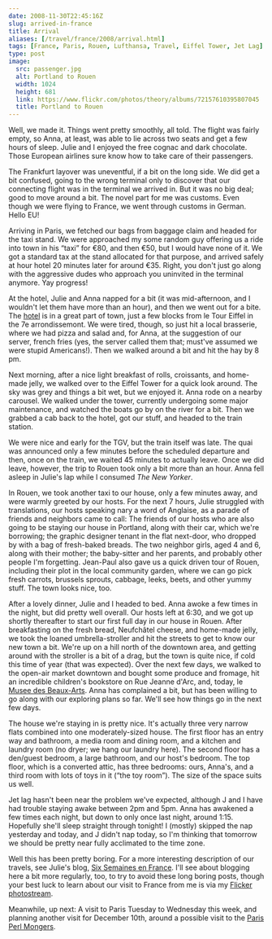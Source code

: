 ```yaml
--- 
date: 2008-11-30T22:45:16Z
slug: arrived-in-france
title: Arrival
aliases: [/travel/france/2008/arrival.html]
tags: [France, Paris, Rouen, Lufthansa, Travel, Eiffel Tower, Jet Lag]
type: post
image:
  src: passenger.jpg
  alt: Portland to Rouen
  width: 1024
  height: 681
  link: https://www.flickr.com/photos/theory/albums/72157610395807045
  title: Portland to Rouen
---
```


Well, we made it. Things went pretty smoothly, all told. The flight was fairly
empty, so Anna, at least, was able to lie across two seats and get a few hours
of sleep. Julie and I enjoyed the free cognac and dark chocolate. Those European
airlines sure know how to take care of their passengers.

The Frankfurt layover was uneventful, if a bit on the long side. We did get a
bit confused, going to the wrong terminal only to discover that our connecting
flight was in the terminal we arrived in. But it was no big deal; good to move
around a bit. The novel part for me was customs. Even though we were flying to
France, we went through customs in German. Hello EU!

Arriving in Paris, we fetched our bags from baggage claim and headed for the
taxi stand. We were approached my some random guy offering us a ride into town
in his “taxi” for €80, and then €50, but I would have none of it. We got a
standard tax at the stand allocated for that purpose, and arrived safely at hour
hotel 20 minutes later for around €35. Right, you don't just go along with the
aggressive dudes who approach you uninvited in the terminal anymore. Yay
progress!

At the hotel, Julie and Anna napped for a bit (it was mid-afternoon, and I
wouldn't let them have more than an hour), and then we went out for a bite. The
[hotel] is in a great part of town, just a few blocks from le Tour Eiffel in the
7e arrondissemont. We were tired, though, so just hit a local brasserie, where
we had pizza and salad and, for Anna, at the suggestion of our server, french
fries (yes, the server called them that; must've assumed we were stupid
Americans!). Then we walked around a bit and hit the hay by 8 pm.

Next morning, after a nice light breakfast of rolls, croissants, and home-made
jelly, we walked over to the Eiffel Tower for a quick look around. The sky was
grey and things a bit wet, but we enjoyed it. Anna rode on a nearby carousel. We
walked under the tower, currently undergoing some major maintenance, and watched
the boats go by on the river for a bit. Then we grabbed a cab back to the hotel,
got our stuff, and headed to the train station.

We were nice and early for the TGV, but the train itself was late. The quai was
announced only a few minutes before the scheduled departure and then, once on
the train, we waited 45 minutes to actually leave. Once we did leave, however,
the trip to Rouen took only a bit more than an hour. Anna fell asleep in Julie's
lap while I consumed *The New Yorker*.

In Rouen, we took another taxi to our house, only a few minutes away, and were
warmly greeted by our hosts. For the next 7 hours, Julie struggled with
translations, our hosts speaking nary a word of Anglaise, as a parade of friends
and neighbors came to call: The friends of our hosts who are also going to be
staying our house in Portland, along with their car, which we're borrowing; the
graphic designer tenant in the flat next-door, who dropped by with a bag of
fresh-baked breads. The two neighbor girls, aged 4 and 6, along with their
mother; the baby-sitter and her parents, and probably other people I'm
forgetting. Jean-Paul also gave us a quick driven tour of Rouen, including their
plot in the local community garden, where we can go pick fresh carrots, brussels
sprouts, cabbage, leeks, beets, and other yummy stuff. The town looks nice, too.

After a lovely dinner, Julie and I headed to bed. Anna awoke a few times in the
night, but did pretty well overall. Our hosts left at 6:30, and we got up
shortly thereafter to start our first full day in our house in Rouen. After
breakfasting on the fresh bread, Neufchâtel cheese, and home-made jelly, we took
the loaned umbrella-stroller and hit the streets to get to know our new town a
bit. We're up on a hill north of the downtown area, and getting around with the
stroller is a bit of a drag, but the town is quite nice, if cold this time of
year (that was expected). Over the next few days, we walked to the open-air
market downtown and bought some produce and fromage, hit an incredible
children's bookstore on Rue Jeanne d'Arc, and, today, le [Musee des Beaux-Arts].
Anna has complained a bit, but has been willing to go along with our exploring
plans so far. We'll see how things go in the next few days.

The house we're staying in is pretty nice. It's actually three very narrow flats
combined into one moderately-sized house. The first floor has an entry way and
bathroom, a media room and dining room, and a kitchen and laundry room (no
dryer; we hang our laundry here). The second floor has a den/guest bedroom, a
large bathroom, and our host's bedroom. The top floor, which is a converted
attic, has three bedrooms: ours, Anna's, and a third room with lots of toys in
it (“the toy room”). The size of the space suits us well.

Jet lag hasn't been near the problem we've expected, although J and I have had
trouble staying awake between 2pm and 5pm. Anna has awakened a few times each
night, but down to only once last night, around 1:15. Hopefully she'll sleep
straight through tonight! I (mostly) skipped the nap yesterday and today, and J
didn't nap today, so I'm thinking that tomorrow we should be pretty near fully
acclimated to the time zone.

Well this has been pretty boring. For a more interesting description of our
travels, see Julie's blog, [Six Semaines en France]. I'll see about blogging
here a bit more regularly, too, to try to avoid these long boring posts, though
your best luck to learn about our visit to France from me is via my [Flicker
photostream].

Meanwhile, up next: A visit to Paris Tuesday to Wednesday this week, and
planning another visit for December 10th, around a possible visit to the [Paris
Perl Mongers].

  [hotel]: http://www.hotelvaladon.com/
    "Hôtel Valadon Paris — between rue cler market and eiffel tower"
  [Musee des Beaux-Arts]: http://www.rouen-musees.com/index.php?idR=12
  [Six Semaines en France]: http://strongrrl.blogspot.com/
  [Flicker photostream]: http://flickr.com/photos/theory/
  [Paris Perl Mongers]: http://paris.mongueurs.net/ "Paris Perl Mongueu(r|se)s"
